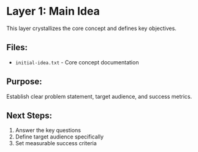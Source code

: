 # Layer 1: Main Idea

This layer crystallizes the core concept and defines key objectives.

## Files:
- `initial-idea.txt` - Core concept documentation

## Purpose:
Establish clear problem statement, target audience, and success metrics.

## Next Steps:
1. Answer the key questions
2. Define target audience specifically
3. Set measurable success criteria
